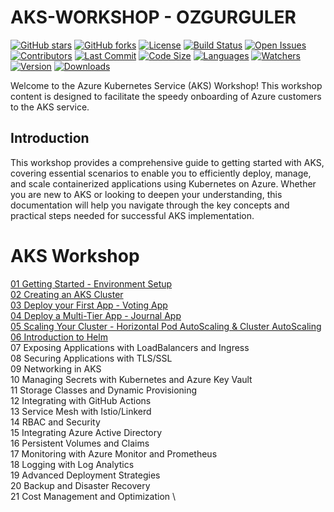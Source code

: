 # AKS-WORKSHOP - OZGURGULER 

[![GitHub stars](https://img.shields.io/github/stars/ozgurgulerx/aks-workshop)](https://github.com/ozgurgulerx/aks-workshop/stargazers)
[![GitHub forks](https://img.shields.io/github/forks/ozgurgulerx/aks-workshop)](https://github.com/ozgurgulerx/aks-workshop/network)
[![License](https://img.shields.io/github/license/ozgurgulerx/aks-workshop)](https://github.com/ozgurgulerx/aks-workshop/blob/main/LICENSE)
[![Build Status](https://img.shields.io/github/actions/workflow/status/ozgurgulerx/aks-workshop/your-workflow.yml?branch=main)](https://github.com/ozgurgulerx/aks-workshop/actions)
[![Open Issues](https://img.shields.io/github/issues/ozgurgulerx/aks-workshop)](https://github.com/ozgurgulerx/aks-workshop/issues)
[![Contributors](https://img.shields.io/github/contributors/ozgurgulerx/aks-workshop)](https://github.com/ozgurgulerx/aks-workshop/graphs/contributors)
[![Last Commit](https://img.shields.io/github/last-commit/ozgurgulerx/aks-workshop)](https://github.com/ozgurgulerx/aks-workshop/commits/main)
[![Code Size](https://img.shields.io/github/languages/code-size/ozgurgulerx/aks-workshop)](https://github.com/ozgurgulerx/aks-workshop)
[![Languages](https://img.shields.io/github/languages/top/ozgurgulerx/aks-workshop)](https://github.com/ozgurgulerx/aks-workshop)
[![Watchers](https://img.shields.io/github/watchers/ozgurgulerx/aks-workshop?style=social)](https://github.com/ozgurgulerx/aks-workshop/watchers)
[![Version](https://img.shields.io/github/v/release/ozgurgulerx/aks-workshop?include_prereleases)](https://github.com/ozgurgulerx/aks-workshop/releases)
[![Downloads](https://img.shields.io/github/downloads/ozgurgulerx/aks-workshop/total)](https://github.com/ozgurgulerx/aks-workshop/releases)

Welcome to the Azure Kubernetes Service (AKS) Workshop! This workshop content is designed to facilitate the speedy onboarding of Azure customers to the AKS service.

## Introduction
This workshop provides a comprehensive guide to getting started with AKS, covering essential scenarios to enable you to efficiently deploy, manage, and scale containerized applications using Kubernetes on Azure. Whether you are new to AKS or looking to deepen your understanding, this documentation will help you navigate through the key concepts and practical steps needed for successful AKS implementation.



# AKS Workshop 

[01 Getting Started - Environment Setup](./labs/01GettingStarted.md) \
[02 Creating an AKS Cluster](./labs/02Create-an-AKS-Cluster.md) \
[03 Deploy your First App - Voting App](./labs/03Deploy-first-app.md) \
[04 Deploy a Multi-Tier App - Journal App](./labs/04AppDeployment.md) \
[05 Scaling Your Cluster - Horizontal Pod AutoScaling & Cluster AutoScaling](./labs/05Scaling.md) \
[06 Introduction to Helm](./labs/20HelmIntroduction.md) \
07 Exposing Applications with LoadBalancers and Ingress \
08 Securing Applications with TLS/SSL \
09 Networking in AKS \
10 Managing Secrets with Kubernetes and Azure Key Vault \
11 Storage Classes and Dynamic Provisioning \
12 Integrating with GitHub Actions \
13 Service Mesh with Istio/Linkerd \
14 RBAC and Security \
15 Integrating Azure Active Directory \
16 Persistent Volumes and Claims \
17 Monitoring with Azure Monitor and Prometheus \
18 Logging with Log Analytics  \
19 Advanced Deployment Strategies \
20 Backup and Disaster Recovery \
21 Cost Management and Optimization \




